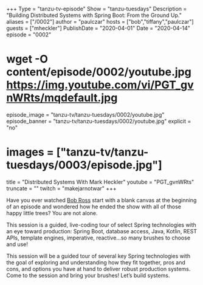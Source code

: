 +++
Type = "tanzu-tv-episode"
Show = "tanzu-tuesdays"
Description = "Building Distributed Systems with Spring Boot: From the Ground Up."
aliases = ["/0002"]
author = "paulczar"
hosts = ["bob","tiffany","paulczar"]
guests = ["mheckler"]
PublishDate = "2020-04-01"
Date = "2020-04-14"
episode = "0002"
# wget -O content/episode/0002/youtube.jpg https://img.youtube.com/vi/PGT_gvnWRts/mqdefault.jpg
episode_image = "tanzu-tv/tanzu-tuesdays/0002/youtube.jpg"
episode_banner = "tanzu-tv/tanzu-tuesdays/0002/youtube.jpg"
explicit = "no"
# images = ["tanzu-tv/tanzu-tuesdays/0003/episode.jpg"]
title = "Distributed Systems With Mark Heckler"
youtube = "PGT_gvnWRts"
truncate = ""
twitch = "makejarnotwar"
+++

Have you ever watched [Bob Ross](https://www.youtube.com/user/BobRossInc/) start with a blank canvas at the beginning of an episode and wondered how he ended the show with all of those happy little trees? You are not alone.

This session is a guided, live-coding tour of select Spring technologies with an eye toward production: Spring Boot, database access, Java, Kotlin, REST APIs, template engines, imperative, reactive...so many brushes to choose and use!

This session will be a guided tour of several key Spring technologies with the goal of exploring and understanding how they fit together, pros and cons, and options you have at hand to deliver robust production systems. Come to the session and bring your brushes! Let’s build systems.
